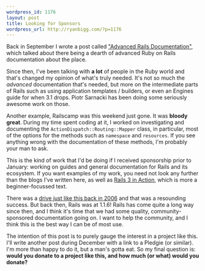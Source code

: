 ```yaml
--- 
wordpress_id: 1176
layout: post
title: Looking for Sponsors
wordpress_url: http://ryanbigg.com/?p=1176
---
```

Back in September I wrote a post called <a href='http://ryanbigg.com/2010/09/advanced-rails-documentation/'>"Advanced Rails Documentation"</a>, which talked about there being a dearth of advanced Ruby on Rails documentation about the place.

Since then, I've been talking with **a lot** of people in the Ruby world and that's changed my opinion of what's truly needed. It's not so much the _advanced_ documentation that's needed, but more on the intermediate parts of Rails such as using application templates / builders, or even an Engines guide for when 3.1 drops. Piotr Sarnacki has been doing some seriously awesome work on those.

Another example, Railscamp was this weekend just gone. It was <strong> bloody great</strong>. During my time spent coding at it, I worked on investigating and documenting the `ActionDispatch::Routing::Mapper` class, in particular, most of the options for the methods such as `namespace` and `resources`. If you see anything wrong with the documentation of these methods, I'm probably your man to ask.

This is the kind of work that I'd be doing if I received sponsorship prior to January: working on guides and general documentation for Rails and its ecosystem. If you want examples of my work, you need not look any further than the blogs I've written here, as well as <a href='http://manning.com/katz'>Rails 3 in Action</a>, which is more a beginner-focussed text. 

There was a <a href='http://pledgie.com/campaigns/34'>drive just like this back in 2006</a> and that was a resounding success. But back then, Rails was at 1.1.6! Rails has come quite a long way since then, and I think it's time that we had some quality, community-sponsored documentation going on. I want to help the community, and I think this is the best way I can be of most use.

The intention of this post is to purely gauge the interest in a project like this. I'll write another post during December with a link to a Pledgie (or similar). I'm more than happy to do it, but a man's gotta eat. So my final question is: <strong>would you donate to a project like this, and how much (or what) would you donate?</strong>
